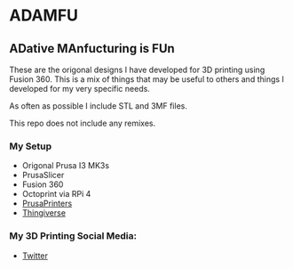 # ADAMFU

## ADative MAnfucturing is FUn

These are the origonal designs I have developed for 3D printing using Fusion 360. This is a mix of things that may be useful to others and things I developed for my very specific needs.

As often as possible I include STL and 3MF files.

This repo does not include any remixes.

### My Setup

* Origonal Prusa I3 MK3s
* PrusaSlicer
* Fusion 360
* Octoprint via RPi 4
* [PrusaPrinters](https://www.prusaprinters.org/social/28313-dereksrose/prints)
* [Thingiverse](https://www.thingiverse.com/dereksrose/designs)

### My 3D Printing Social Media:

* [Twitter](https://twitter.com/derek_prints)
